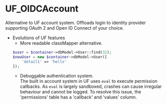 # UF_OIDCAccount
Alternative to UF account system. Offloads login to identity provider supporting OAuth 2 and Open ID Connect of your choice.

- Evolutions of UF features
    - More readable classMapper alternative.
    ```php
    $user = $container->dbModel->User::find(32);
    $newUser = new $container->dbModel->User([
        'detail1' => 'hello'
    ]);
    ```
    - Debuggable authentication system.<br/>
    The built in account system in UF uses `eval` to execute permission callbacks. As `eval` is largely sandboxed, crashes can cause irregular behaviour and cannot be logged. To resolve this issue, the 'permissions' table has a 'callback' and 'values' column.
